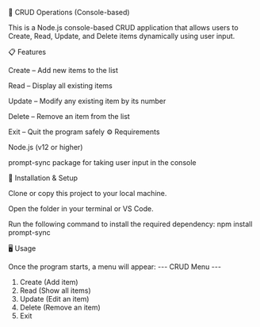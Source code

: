 🧾 CRUD Operations (Console-based)

This is a Node.js console-based CRUD application that allows users to Create, Read, Update, and Delete items dynamically using user input.


📋 Features

Create – Add new items to the list

Read – Display all existing items

Update – Modify any existing item by its number

Delete – Remove an item from the list

Exit – Quit the program safely
⚙️ Requirements

Node.js (v12 or higher)

prompt-sync package for taking user input in the console


🚀 Installation & Setup

Clone or copy this project to your local machine.

Open the folder in your terminal or VS Code.

Run the following command to install the required dependency:
npm install prompt-sync


🖥️ Usage

Once the program starts, a menu will appear:
--- CRUD Menu ---
1. Create (Add item)
2. Read (Show all items)
3. Update (Edit an item)
4. Delete (Remove an item)
5. Exit

